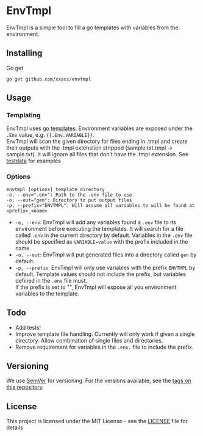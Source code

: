 # EnvTmpl

EnvTmpl is a simple tool to fill a go templates with variables from the environment.

## Installing

Go get

```shell
go get github.com/xxacc/envtmpl
```

## Usage

### Templating

EnvTmpl uses [go templates](https://golang.org/pkg/text/template/).
Environment variables are exposed under the `.Env` value, e.g. `{{.Env.VARIABLE}}`.  
EnvTmpl will scan the given directory for files ending in .tmpl and create their outputs with the
.tmpl extenstion stripped (sample.txt.tmpl -> sample.txt). It will ignore all files that don't
have the .tmpl extension. See [testdata](testdata) for examples

### Options

```shell
envtmpl [options] template_directory
-e, --env=".env": Path to the .env file to use
-o, --out="gen": Directory to put output files
-p, --prefix="ENVTMPL": Will assume all variables to will be found at <prefix>_<name>
```

- `-e, --env`: EnvTmpl will add any variables found a `.env` file to its environment
  before executing the templates. It will search for a file called `.env` in the
  current directory by default. Variables in the `.env` file should be specified
  as `VARIABLE=value` with the prefix included in the name.
- `-o, --out`: EnvTmpl will put generated files into a directory called `gen` by default.
- `-p, --prefix`: EnvTmpl will only use variables with the prefix `ENVTMPL` by default.
  Template values should not include the prefix, but variables defined in the `.env` file must.  
  If the prefix is set to "", EnvTmpl will expose all you environment variables to the template.

## Todo

- Add tests!
- Improve template file handling. Currently will only work if given a single directory.
  Allow combination of single files and directories.
- Remove requirement for variables in the `.env.` file to include the prefix.

## Versioning

We use [SemVer](http://semver.org/) for versioning. For the versions available, see the [tags on this repository](https://github.com/xxacc/envtmpl/tags).

## License

This project is licensed under the MIT License - see the [LICENSE](LICENSE) file for details
